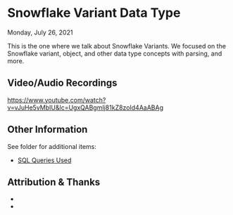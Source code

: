 # Snowflake Variant Data Type
Monday, July 26, 2021

This is the one where we talk about Snowflake Variants.
We focused on the Snowflake variant, object, and other data type concepts with parsing, and more.


## Video/Audio Recordings
https://www.youtube.com/watch?v=vJuHe5vMbIU&lc=UgxQABgmIj81kZ8zoId4AaABAg


## Other Information
See folder for additional items:
- [SQL Queries Used](SQL-Queries-Logic.sql)


## Attribution & Thanks
- 
- 

